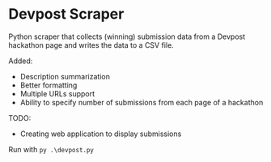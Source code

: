 # Devpost Scraper
Python scraper that collects (winning) submission data from a Devpost hackathon page and writes the data to a CSV file. 

Added:
- Description summarization
- Better formatting
- Multiple URLs support
- Ability to specify number of submissions from each page of a hackathon

TODO:
- Creating web application to display submissions

Run with `py .\devpost.py`
